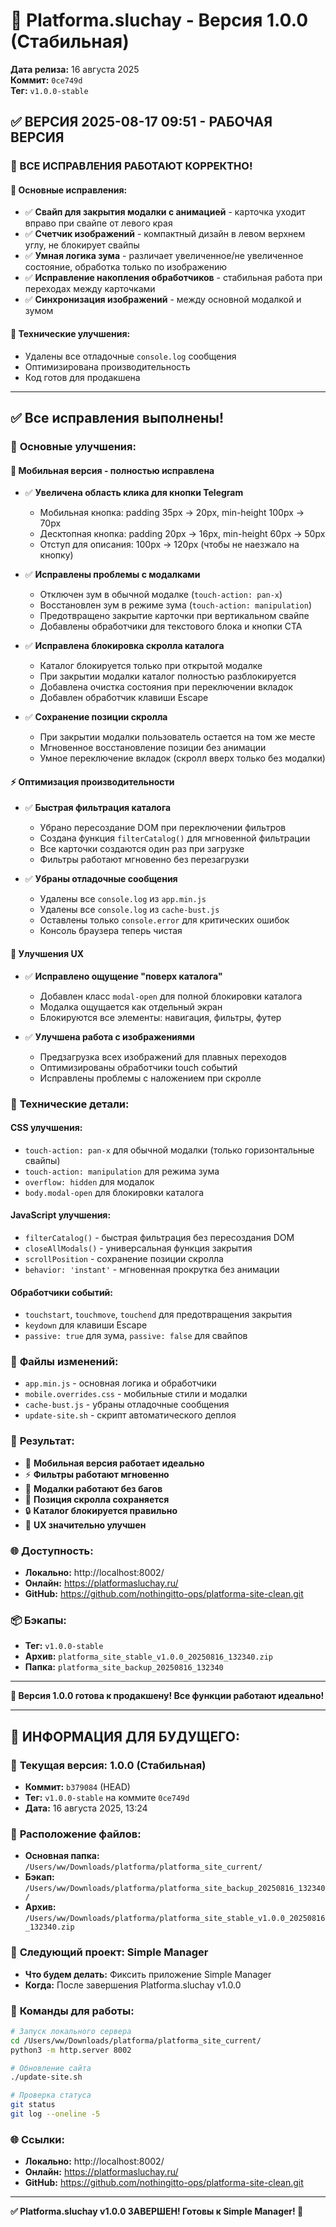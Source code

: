 # 🚀 Platforma.sluchay - Версия 1.0.0 (Стабильная)

**Дата релиза:** 16 августа 2025  
**Коммит:** `0ce749d`  
**Тег:** `v1.0.0-stable`

## ✅ ВЕРСИЯ 2025-08-17 09:51 - РАБОЧАЯ ВЕРСИЯ

### 🎉 ВСЕ ИСПРАВЛЕНИЯ РАБОТАЮТ КОРРЕКТНО!

#### 🔧 Основные исправления:
- ✅ **Свайп для закрытия модалки с анимацией** - карточка уходит вправо при свайпе от левого края
- ✅ **Счетчик изображений** - компактный дизайн в левом верхнем углу, не блокирует свайпы
- ✅ **Умная логика зума** - различает увеличенное/не увеличенное состояние, обработка только по изображению
- ✅ **Исправление накопления обработчиков** - стабильная работа при переходах между карточками
- ✅ **Синхронизация изображений** - между основной модалкой и зумом

#### 📝 Технические улучшения:
- Удалены все отладочные `console.log` сообщения
- Оптимизирована производительность
- Код готов для продакшена

---

## ✅ Все исправления выполнены!

### 🎯 **Основные улучшения:**

#### 📱 **Мобильная версия - полностью исправлена**
- ✅ **Увеличена область клика для кнопки Telegram**
  - Мобильная кнопка: padding 35px → 20px, min-height 100px → 70px
  - Десктопная кнопка: padding 20px → 16px, min-height 60px → 50px
  - Отступ для описания: 100px → 120px (чтобы не наезжало на кнопку)

- ✅ **Исправлены проблемы с модалками**
  - Отключен зум в обычной модалке (`touch-action: pan-x`)
  - Восстановлен зум в режиме зума (`touch-action: manipulation`)
  - Предотвращено закрытие карточки при вертикальном свайпе
  - Добавлены обработчики для текстового блока и кнопки CTA

- ✅ **Исправлена блокировка скролла каталога**
  - Каталог блокируется только при открытой модалке
  - При закрытии модалки каталог полностью разблокируется
  - Добавлена очистка состояния при переключении вкладок
  - Добавлен обработчик клавиши Escape

- ✅ **Сохранение позиции скролла**
  - При закрытии модалки пользователь остается на том же месте
  - Мгновенное восстановление позиции без анимации
  - Умное переключение вкладок (скролл вверх только без модалки)

#### ⚡ **Оптимизация производительности**
- ✅ **Быстрая фильтрация каталога**
  - Убрано пересоздание DOM при переключении фильтров
  - Создана функция `filterCatalog()` для мгновенной фильтрации
  - Все карточки создаются один раз при загрузке
  - Фильтры работают мгновенно без перезагрузки

- ✅ **Убраны отладочные сообщения**
  - Удалены все `console.log` из `app.min.js`
  - Удалены все `console.log` из `cache-bust.js`
  - Оставлены только `console.error` для критических ошибок
  - Консоль браузера теперь чистая

#### 🎨 **Улучшения UX**
- ✅ **Исправлено ощущение "поверх каталога"**
  - Добавлен класс `modal-open` для полной блокировки каталога
  - Модалка ощущается как отдельный экран
  - Блокируются все элементы: навигация, фильтры, футер

- ✅ **Улучшена работа с изображениями**
  - Предзагрузка всех изображений для плавных переходов
  - Оптимизированы обработчики touch событий
  - Исправлены проблемы с наложением при скролле

### 🔧 **Технические детали:**

#### **CSS улучшения:**
- `touch-action: pan-x` для обычной модалки (только горизонтальные свайпы)
- `touch-action: manipulation` для режима зума
- `overflow: hidden` для модалок
- `body.modal-open` для блокировки каталога

#### **JavaScript улучшения:**
- `filterCatalog()` - быстрая фильтрация без пересоздания DOM
- `closeAllModals()` - универсальная функция закрытия
- `scrollPosition` - сохранение позиции скролла
- `behavior: 'instant'` - мгновенная прокрутка без анимации

#### **Обработчики событий:**
- `touchstart`, `touchmove`, `touchend` для предотвращения закрытия
- `keydown` для клавиши Escape
- `passive: true` для зума, `passive: false` для свайпов

### 📁 **Файлы изменений:**
- `app.min.js` - основная логика и обработчики
- `mobile.overrides.css` - мобильные стили и модалки
- `cache-bust.js` - убраны отладочные сообщения
- `update-site.sh` - скрипт автоматического деплоя

### 🚀 **Результат:**
- 📱 **Мобильная версия работает идеально**
- ⚡ **Фильтры работают мгновенно**
- 🎯 **Модалки работают без багов**
- 📍 **Позиция скролла сохраняется**
- 🔒 **Каталог блокируется правильно**
- 🎨 **UX значительно улучшен**

### 🌐 **Доступность:**
- **Локально:** http://localhost:8002/
- **Онлайн:** https://platformasluchay.ru/
- **GitHub:** https://github.com/nothingitto-ops/platforma-site-clean.git

### 📦 **Бэкапы:**
- **Тег:** `v1.0.0-stable`
- **Архив:** `platforma_site_stable_v1.0.0_20250816_132340.zip`
- **Папка:** `platforma_site_backup_20250816_132340`

---

**🎉 Версия 1.0.0 готова к продакшену! Все функции работают идеально!**

---

## 📝 **ИНФОРМАЦИЯ ДЛЯ БУДУЩЕГО:**

### 🎯 **Текущая версия:** 1.0.0 (Стабильная)
- **Коммит:** `b379084` (HEAD)
- **Тег:** `v1.0.0-stable` на коммите `0ce749d`
- **Дата:** 16 августа 2025, 13:24

### 📁 **Расположение файлов:**
- **Основная папка:** `/Users/ww/Downloads/platforma/platforma_site_current/`
- **Бэкап:** `/Users/ww/Downloads/platforma/platforma_site_backup_20250816_132340/`
- **Архив:** `/Users/ww/Downloads/platforma/platforma_site_stable_v1.0.0_20250816_132340.zip`

### 🚀 **Следующий проект:** Simple Manager
- **Что будем делать:** Фиксить приложение Simple Manager
- **Когда:** После завершения Platforma.sluchay v1.0.0

### 🔧 **Команды для работы:**
```bash
# Запуск локального сервера
cd /Users/ww/Downloads/platforma/platforma_site_current/
python3 -m http.server 8002

# Обновление сайта
./update-site.sh

# Проверка статуса
git status
git log --oneline -5
```

### 🌐 **Ссылки:**
- **Локально:** http://localhost:8002/
- **Онлайн:** https://platformasluchay.ru/
- **GitHub:** https://github.com/nothingitto-ops/platforma-site-clean.git

---

**✅ Platforma.sluchay v1.0.0 ЗАВЕРШЕН! Готовы к Simple Manager! 🚀**
